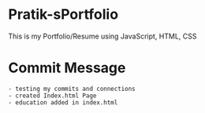 # Pratik-sPortfolio
This is my Portfolio/Resume using JavaScript, HTML, CSS
# Commit Message
    - testing my commits and connections
    - created Index.html Page
    - education added in index.html
